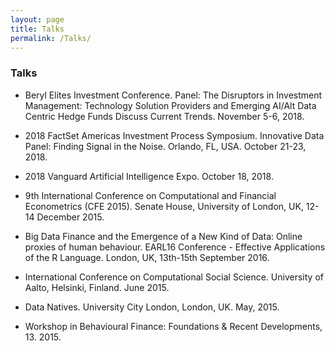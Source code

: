 ```yaml
---
layout: page
title: Talks
permalink: /Talks/
---
```


### Talks

- Beryl Elites Investment Conference. Panel: The Disruptors in Investment Management: Technology Solution Providers and Emerging AI/Alt Data Centric Hedge Funds Discuss Current Trends. November 5-6, 2018.

- 2018 FactSet Americas Investment Process Symposium. Innovative Data Panel: Finding Signal in the Noise. Orlando, FL, USA. October 21-23, 2018.

- 2018 Vanguard Artificial Intelligence Expo. October 18, 2018.

- 9th International Conference on Computational and Financial Econometrics (CFE 2015). Senate House, University of London, UK, 12-14 December 2015.

- Big Data Finance and the Emergence of a New Kind of Data: Online proxies of human behaviour. EARL16 Conference - Effective Applications of the R Language. London, UK, 13th-15th September 2016.

- International Conference on Computational Social Science. University of Aalto, Helsinki, Finland. June 2015.

- Data Natives. University City London, London, UK. May, 2015.

- Workshop in Behavioural Finance: Foundations & Recent Developments, 13. 2015.
<!--
### Competitions

- <h4> 3rd Place - Thomson Reuters Hackathon 2016 </h4>
<h5> Thomson Reuters  </h5>
Delivered a functional app providing unique insight drawing on multiple datasets in the Commodities' space leveraging data science, machine learning and visualization.

- <h4> Placed #21 out of 832 teams - Kaggle Winton Capital Stock Market Competition </h4>
<h5> Kaggle - Winton Capital </h5>

Winton challenged you to take on the very difficult task of predicting the future (stock returns). Given historical stock performance and a host of masked features, can you predict intra and end of day returns without being deceived by all the noise? 

https://www.kaggle.com/c/the-winton-stock-market-challenge


### Scholarships

- <h4> PhD Scholarship </h4> 
<h5> National Council for Scientific and Technological Development (CNPq) </h5>

Full PhD scholarship covering fees and stipend towards the completion of research focused on financial computing at UCL, University of London.

- <h4> Bursary for Doctoral Winter School - Zurich Initiative on Computational Economics </h4> 

State-of-the-art numerical methods and computer technology, and their application to economic modeling and analysis. 

http://www.zccfe.uzh.ch/en/pastevents/zice16/announcement.html

- <h4> Bursary for Doctoral Summer School - League of European Research Universities </h4> 

One of the only two PhD students nominated by UCL to attend the annual Doctoral Summer School organized by the League of European Research Universities.

Theme: ‘’Data Stewardship for Scientific Discovery and Innovation’’

The main aim is to prepare students for future complex, data-intensive, multi-stakeholder and multi-disciplinary scientific methods and collaborations.

- <h4> Bursary for the International Conference on Computational Social Science, Helsinki, Finland </h4>

- <h4> Itaú-Unibanco Award for High Performance </h4>

 Awarded for High Performance: Best 20% of Itaú-Unibanco’s analysts at 2012.
 
-->

